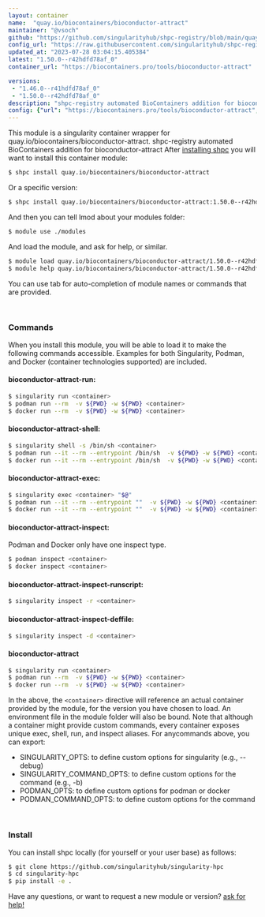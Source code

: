 ```yaml
---
layout: container
name:  "quay.io/biocontainers/bioconductor-attract"
maintainer: "@vsoch"
github: "https://github.com/singularityhub/shpc-registry/blob/main/quay.io/biocontainers/bioconductor-attract/container.yaml"
config_url: "https://raw.githubusercontent.com/singularityhub/shpc-registry/main/quay.io/biocontainers/bioconductor-attract/container.yaml"
updated_at: "2023-07-28 03:04:15.405384"
latest: "1.50.0--r42hdfd78af_0"
container_url: "https://biocontainers.pro/tools/bioconductor-attract"

versions:
 - "1.46.0--r41hdfd78af_0"
 - "1.50.0--r42hdfd78af_0"
description: "shpc-registry automated BioContainers addition for bioconductor-attract"
config: {"url": "https://biocontainers.pro/tools/bioconductor-attract", "maintainer": "@vsoch", "description": "shpc-registry automated BioContainers addition for bioconductor-attract", "latest": {"1.50.0--r42hdfd78af_0": "sha256:18229fde062f3b4cc7f1e4fbb7cb1fa44377bf5cb32711c2ed5e55f0a33ec1d4"}, "tags": {"1.46.0--r41hdfd78af_0": "sha256:c13b1d6a4fc14094ba2a0f0361bbc9e67760830abf9054ed59a3a51d66b89234", "1.50.0--r42hdfd78af_0": "sha256:18229fde062f3b4cc7f1e4fbb7cb1fa44377bf5cb32711c2ed5e55f0a33ec1d4"}, "docker": "quay.io/biocontainers/bioconductor-attract"}
---
```


This module is a singularity container wrapper for quay.io/biocontainers/bioconductor-attract.
shpc-registry automated BioContainers addition for bioconductor-attract
After [installing shpc](#install) you will want to install this container module:


```bash
$ shpc install quay.io/biocontainers/bioconductor-attract
```

Or a specific version:

```bash
$ shpc install quay.io/biocontainers/bioconductor-attract:1.50.0--r42hdfd78af_0
```

And then you can tell lmod about your modules folder:

```bash
$ module use ./modules
```

And load the module, and ask for help, or similar.

```bash
$ module load quay.io/biocontainers/bioconductor-attract/1.50.0--r42hdfd78af_0
$ module help quay.io/biocontainers/bioconductor-attract/1.50.0--r42hdfd78af_0
```

You can use tab for auto-completion of module names or commands that are provided.

<br>

### Commands

When you install this module, you will be able to load it to make the following commands accessible.
Examples for both Singularity, Podman, and Docker (container technologies supported) are included.

#### bioconductor-attract-run:

```bash
$ singularity run <container>
$ podman run --rm  -v ${PWD} -w ${PWD} <container>
$ docker run --rm  -v ${PWD} -w ${PWD} <container>
```

#### bioconductor-attract-shell:

```bash
$ singularity shell -s /bin/sh <container>
$ podman run --it --rm --entrypoint /bin/sh  -v ${PWD} -w ${PWD} <container>
$ docker run --it --rm --entrypoint /bin/sh  -v ${PWD} -w ${PWD} <container>
```

#### bioconductor-attract-exec:

```bash
$ singularity exec <container> "$@"
$ podman run --it --rm --entrypoint ""  -v ${PWD} -w ${PWD} <container> "$@"
$ docker run --it --rm --entrypoint ""  -v ${PWD} -w ${PWD} <container> "$@"
```

#### bioconductor-attract-inspect:

Podman and Docker only have one inspect type.

```bash
$ podman inspect <container>
$ docker inspect <container>
```

#### bioconductor-attract-inspect-runscript:

```bash
$ singularity inspect -r <container>
```

#### bioconductor-attract-inspect-deffile:

```bash
$ singularity inspect -d <container>
```



#### bioconductor-attract

```bash
$ singularity run <container>
$ podman run --rm  -v ${PWD} -w ${PWD} <container>
$ docker run --rm  -v ${PWD} -w ${PWD} <container>
```


In the above, the `<container>` directive will reference an actual container provided
by the module, for the version you have chosen to load. An environment file in the
module folder will also be bound. Note that although a container
might provide custom commands, every container exposes unique exec, shell, run, and
inspect aliases. For anycommands above, you can export:

 - SINGULARITY_OPTS: to define custom options for singularity (e.g., --debug)
 - SINGULARITY_COMMAND_OPTS: to define custom options for the command (e.g., -b)
 - PODMAN_OPTS: to define custom options for podman or docker
 - PODMAN_COMMAND_OPTS: to define custom options for the command

<br>

### Install

You can install shpc locally (for yourself or your user base) as follows:

```bash
$ git clone https://github.com/singularityhub/singularity-hpc
$ cd singularity-hpc
$ pip install -e .
```

Have any questions, or want to request a new module or version? [ask for help!](https://github.com/singularityhub/singularity-hpc/issues)